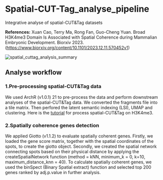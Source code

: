 # Spatial-CUT-Tag_analyse_pipeline
Integrative analyse of spatial-CUT&Tag datasets

**References:**
Xuan Cao, Terry Ma, Rong Fan, Guo-Cheng Yuan. Broad H3K4me3 Domain Is Associated with Spatial Coherence during Mammalian Embryonic Development. Biorxiv 2023.
(https://www.biorxiv.org/content/10.1101/2023.12.11.570452v1)

![spatial_cuttag_analysis_summary](https://github.com/user-attachments/assets/542be610-d4af-4b43-b1f0-e11feae7ec4d)


## Analyse workflow

### 1.Pre-processing spatial-CUT&Tag data

We used ArchR (v1.0.1) 21 to pre-process the data and perform downstream analyses of the spatial-CUT&Tag data. We converted the fragments file into a tile matrix. Then perfored the latent semantic indexing (LSI), UMAP and clustering.
Here is the [tutorial](https://github.com/XuanCao-CX/Spatial-CUT-Tag_analyse_pipeline/blob/main/1.LSI_UMAP_spatial-CUT%26TAG_in_ArchR.ipynb) for process spatial-CUT&Tag on H3K4me3.

### 2.Spatially coherence genes detection

We applied Giotto (v1.1.2) to evaluate spatially coherent genes. Firstly, we loaded the gene score matrix, together with the spatial coordinates of the spots, to create the giotto object. Secondly, we created the spatial network connecting spots based on their physical distance by applying the createSpatialNetwork function (method = kNN, minimum_k = 0, k=10, maximum_distance_knn = 40). To calculate spatially coherent genes, we used the binSpect (Binary Spatial extract) function and selected top 200 genes ranked by adj.p.value in further analysis.
